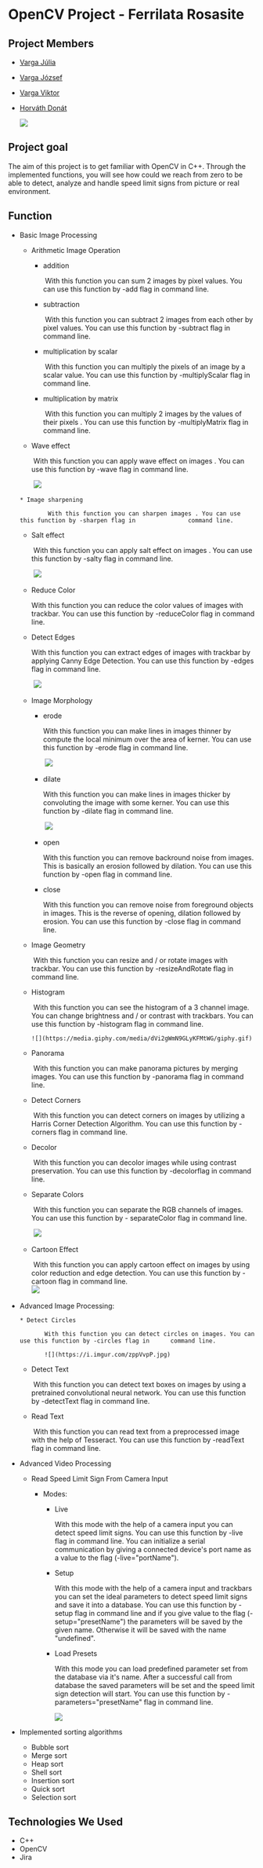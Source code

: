 
# OpenCV Project - Ferrilata Rosasite

## Project Members

* [Varga Júlia](https://github.com/green-fox-academy/julcsi2121)
* [Varga József](https://github.com/green-fox-academy/Joco456)
* [Varga Viktor](https://github.com/green-fox-academy/vviktor807)
* [Horváth Donát](https://github.com/green-fox-academy/Hordon13)

 	![](https://i.imgur.com/Pl98F4K.jpg)

## Project goal
The aim of this project is to get familiar with OpenCV in C++. Through the implemented functions, you will see how could we reach from zero to be able to detect, analyze and handle speed limit signs from picture or real environment. 


## Function

 * Basic Image Processing

      * Arithmetic Image Operation

           * addition

               ​	With this function you can sum 2 images by pixel values. You can use this function by -add     	flag in command line.

           * subtraction

               ​	With this function you can subtract 2 images from each other by pixel values. You can use      	this function by -subtract flag in command line.

           * multiplication by scalar

               ​	With this function you can multiply the pixels of an image by a scalar value. You can use this      	function by -multiplyScalar flag in command line.

           * multiplication by matrix

               ​	With this function you can multiply 2 images by the  values of their pixels . You can use this     	function by -multiplyMatrix flag in command line.

      * Wave effect

          ​	With this function you can apply wave effect on images . You can use this function by -wave flag     	in command line.

          ​		![](https://i.imgur.com/ZuIprME.jpg)

          
      
       * Image sharpening
         
           ​	With this function you can sharpen images . You can use this function by -sharpen flag in    	      	command line.
          
      * Salt effect

           ​	With this function you can apply salt effect on images . You can use this function by -salty flag in       	command line.	

           ​					![](https://i.imgur.com/cPZ1IT6.jpg)

           

      * Reduce Color

           With this function you can reduce the color values of images with trackbar. You can use this function by -reduceColor flag in command line.	

      * Detect Edges

           With this function you can extract edges of images with trackbar by applying Canny Edge Detection. You can use this function by -edges flag in command line.

           ​						![](https://i.imgur.com/ZgzGHqm.jpg)

           

      * Image Morphology

           * erode

                With this function you can make lines in images thinner by compute the local minimum over the area of kerner. You can use this function by -erode flag in command line.

                ​						![](https://i.imgur.com/QpxrMAh.jpg)

                

           * dilate

                With this function you can make lines in images thicker by convoluting the image with some kerner. You can use this function by -dilate flag in command line.

                ​						![](https://i.imgur.com/UsoNSRi.jpg)

                

           * open

                With this function you can remove backround noise from images. This is basically an erosion followed by dilation. You can use this function by -open flag in command line.

           * close

                With this function you can remove noise from foreground objects in images. This is the reverse of opening, dilation followed by erosion. You can use this function by -close flag in command line.

      * Image Geometry

           ​	With this function you can resize and / or rotate images with trackbar. You can use this function 	by -resizeAndRotate flag in command line.

      * Histogram

           ​	With this function you can see the histogram of a 3 channel image. You can change brightness 	      	and / or contrast with trackbars. You can use this function by -histogram flag in command line.

            ![](https://media.giphy.com/media/dVi2gWmN9GLyKFMtWG/giphy.gif)

           

      * Panorama

           ​	With this function you can make panorama pictures by merging images. You can use this function 	by -panorama flag in command line.

      * Detect Corners

           ​	With this function you can detect corners on images by utilizing a Harris Corner Detection 	   	   	Algorithm. You can use this function by -corners flag in command line.

      * Decolor

           ​	With this function you can decolor images while using contrast preservation. You can use this 	    	function by -decolorflag in command line.

      * Separate Colors
      
           ​	With this function you can separate the RGB channels of images. You can use this function by -  	separateColor flag in command line.
      
           ​	![](https://i.imgur.com/rZxx4RY.jpg)
      
           
      
      * Cartoon Effect
      
           ​	With this function you can apply cartoon effect on images by using color reduction and edge 	 	 detection. You can use this function by -cartoon flag in command line.
          ​    
           ​	![](https://i.imgur.com/apY6ly3.jpg)
      
      
      
  * Advanced Image Processing:
    
        * Detect Circles
          
            ​	With this function you can detect circles on images. You can use this function by -circles flag in   	command line.
            
            ​	![](https://i.imgur.com/zppVvpP.jpg)
            
      * Detect Text
      
           ​	With this function you can detect text boxes on images by using a pretrained convolutional 	     	neural network. You can use this function by -detectText flag in command line.
      
      * Read Text
      
           ​	With this function you can read text from a preprocessed image with the help of Tesseract. You      	can use this function by -readText flag in command line.
           
      
* Advanced Video Processing

     * Read Speed Limit Sign From Camera Input

          * Modes:

               * Live

                    With this mode with the help of a camera input you can detect speed limit signs. You can use this function by -live flag in command line. You can initialize a serial communication by giving a connected device's port name as a value to the flag (-live="portName"). 

               * Setup

                    With this mode with the help of a camera input and trackbars you can set the ideal parameters to detect speed limit signs and save it into a database. You can use this function by -setup flag in command line and if you give value to the flag (-setup="presetName") the parameters will be saved by the given name. Otherwise it will be saved with the name "undefined".

               * Load Presets

                    With this mode  you can load predefined parameter set from the database via it's name. After a successful call from database the saved parameters will be set and the speed limit sign detection will start. You can use this function by -parameters="presetName" flag in command line.
                    
                 ![](https://media.giphy.com/media/L2UEeqkRpZXohXamw7/giphy.gif)
                 
                    

* Implemented sorting algorithms

     * Bubble sort
     * Merge sort
     * Heap sort
     * Shell sort
     * Insertion sort
     * Quick sort
     * Selection sort

## Technologies We Used

* C++
* OpenCV
* Jira